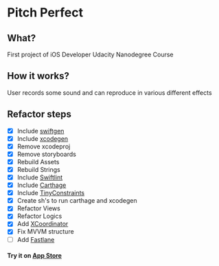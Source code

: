 # Pitch Perfect
## What?
First project of iOS Developer Udacity Nanodegree Course
## How it works?
User records some sound and can reproduce in various different effects

## Refactor steps
- [x] Include [swiftgen](https://github.com/SwiftGen/SwiftGen)
- [x] Include [xcodegen](https://github.com/yonaskolb/XcodeGen)
- [x] Remove xcodeproj
- [x] Remove storyboards
- [x] Rebuild Assets
- [x] Rebuild Strings
- [x] Include [Swiftlint](https://github.com/realm/SwiftLint)
- [x] Include [Carthage](https://github.com/Carthage/Carthage)
- [x] Include [TinyConstraints](https://github.com/roberthein/TinyConstraints)
- [x] Create sh's to run carthage and xcodegen
- [x] Refactor Views
- [x] Refactor Logics
- [x] Add [XCoordinator](https://github.com/quickbirdstudios/XCoordinator)
- [x] Fix MVVM structure
- [ ] Add [Fastlane](https://fastlane.tools)

#### Try it on [App Store](https://apps.apple.com/us/app/id1438916271)